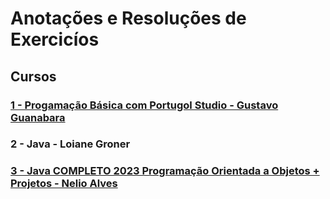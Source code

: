 # Anotações e Resoluções de Exercicíos 

## Cursos

### [1 - Progamação Básica com Portugol Studio - Gustavo Guanabara](https://github.com/lex4brao/01.CURSOS.E.ESTUDOS/tree/main/01.CURSO.DE.PROGRAMACAO.BASICA.-.ESTUDONAUTA)

### 2 - Java - Loiane Groner 

### [3 - Java COMPLETO 2023 Programação Orientada a Objetos + Projetos - Nelio Alves](https://github.com/lex4brao/01.CURSOS.E.ESTUDOS/tree/main/03.JAVA.COMPLETO-2023.-.NELIO.ALVES)
